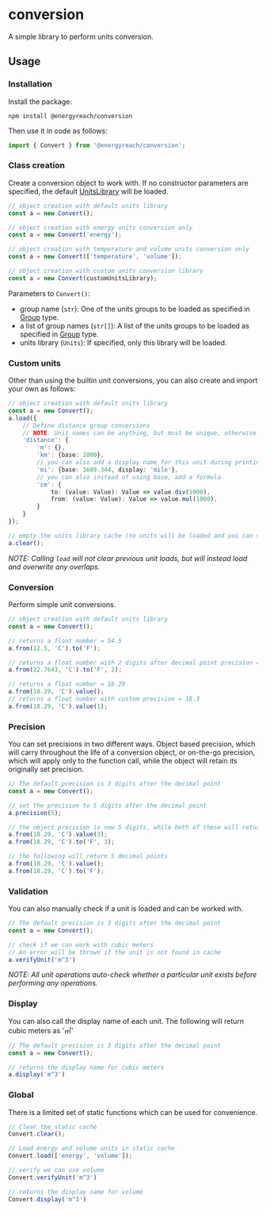 # conversion
A simple library to perform units conversion.

## Usage

### Installation
Install the package:
```
npm install @energyreach/conversion
```
Then use it in code as follows:
```ts
import { Convert } from '@energyreach/conversion';
```

### Class creation
Create a conversion object to work with. If no constructor parameters are specified, the default [UnitsLibrary](./src/units.ts) will be loaded.
```ts
// object creation with default units library
const a = new Convert();

// object creation with energy units conversion only
const a = new Convert('energy');

// object creation with temperature and volume units conversion only
const a = new Convert(['temperature', 'volume']);

// object creation with custom units conversion library
const a = new Convert(customUnitsLibrary);
```
Parameters to `Convert()`:
- group name (`str`): One of the units groups to be loaded as specified in [Group](./src/types.ts) type.
- a list of group names (`str[]`): A list of the units groups to be loaded as specified in [Group](./src/types.ts) type.
- units library (`Units`): If specified, only this library will be loaded.

### Custom units
Other than using the builtin unit conversions, you can also create and import your own as follows:
```ts
// object creation with default units library
const a = new Convert();
a.load({
    // Define distance group conversions
    // NOTE: Unit names can be anything, but must be unique, otherwise an existing unit in cache will be overwritten
    'distance': {
        'm': {},
        'km': {base: 1000},
        // you can also add a display name for this unit during printing
        'mi': {base: 1609.344, display: 'mile'},
        // you can also instead of using base, add a formula
        'cm': {
            to: (value: Value): Value => value.div(1000),
            from: (value: Value): Value => value.mul(1000),
        }
    }
});

// empty the units library cache (no units will be loaded and you can start loading anew)
a.clear();
```
_NOTE: Calling `load` will not clear previous unit loads, but will instead load and overwrite any overlaps._

### Conversion
Perform simple unit conversions.
```ts
// object creation with default units library
const a = new Convert();

// returns a float number = 54.5
a.from(12.5, 'C').to('F');

// returns a float number with 2 digits after decimal point precision = 72.98
a.from(22.7643, 'C').to('F', 2);

// returns a float number = 18.29
a.from(18.29, 'C').value();
// returns a float number with custom precision = 18.3
a.from(18.29, 'C').value(1);
```

### Precision
You can set precisions in two different ways. Object based precision, which will carry throughout the life of a conversion object, or on-the-go precision, which will apply only to the function call, while the object will retain its originally set precision.
```ts
// The default precision is 3 digits after the decimal point
const a = new Convert();

// set the precision to 5 digits after the decimal point
a.precision(5);

// the object precision is now 5 digits, while both of these will return 3 decimal points
a.from(18.29, 'C').value(3);
a.from(18.29, 'C').to('F', 3);

// the following will return 5 decimal points
a.from(18.29, 'C').value();
a.from(18.29, 'C').to('F');
```

### Validation
You can also manually check if a unit is loaded and can be worked with.

```ts
// The default precision is 3 digits after the decimal point
const a = new Convert();

// check if we can work with cubic meters
// An error will be thrown if the unit is not found in cache
a.verifyUnit('m^3')
```

_NOTE: All unit operations auto-check whether a particular unit exists before performing any operations._

### Display
You can also call the display name of each unit. The following will return cubic meters as '&#13221;'

```ts
// The default precision is 3 digits after the decimal point
const a = new Convert();

// returns the display name for cubic meters
a.display('m^3')
```

### Global
There is a limited set of static functions which can be used for convenience.

```ts
// Clear the static cache
Convert.clear();

// Load energy and volume units in static cache
Convert.load(['energy', 'volume']);

// verify we can use volume
Convert.verifyUnit('m^3')

// returns the display name for volume
Convert.display('m^3')
```
